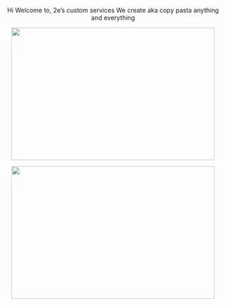 <p align="center"> Hi 
Welcome to, 2e’s custom services
We create aka copy pasta  anything and everything









<p align="center">
  <img width="460" height="300" src="https://user-images.githubusercontent.com/30393829/135623204-b436ed81-0119-4610-867c-3122dc8f3851.jpg">
</p>
<p align="center">
  <img width="460" height="300" src="https://user-images.githubusercontent.com/104146035/194730431-75dcabef-6139-41d2-bccf-7ac9c814c9d1.gif">
</p>
